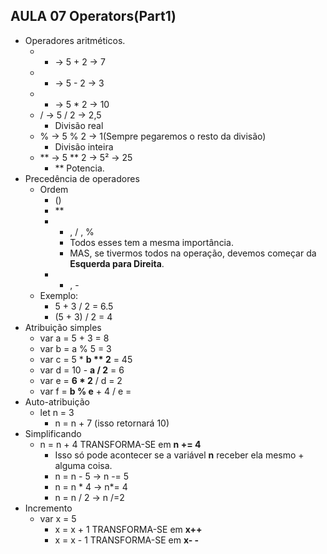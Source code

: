 ## AULA 07 Operators(Part1)

- Operadores aritméticos.
    - +  → 5 + 2  → 7
    - -   → 5 - 2   → 3
    - *   → 5 * 2   → 10
    - /   → 5 / 2   → 2,5
        - Divisão real
    - % → 5 % 2  → 1(Sempre pegaremos o resto da divisão)
        - Divisão inteira
    - ** → 5 ** 2  → 5² →  25
        - ** Potencia.
- Precedência de operadores
    - Ordem
        - ()
        - **
        - *  ,  /  , %
            - Todos esses tem a mesma importância.
            - MAS, se tivermos todos na operação, devemos começar da **Esquerda para Direita**.
        - +  ,  -
    - Exemplo:
        - 5 + 3 / 2 = 6.5
        - (5 + 3) / 2 = 4
- Atribuição simples
    - var a = 5 + 3  =  8
    - var b = a % 5 = 3
    - var c = 5 * **b ** 2** = 45
    - var d = 10 - **a / 2** = 6
    - var e = **6 * 2** / d = 2
    - var f = **b % e** + 4 / e =
- Auto-atribuição
    - let n = 3
        - n = n + 7  (isso retornará 10)
- Simplificando
    - n = n + 4 TRANSFORMA-SE em   **n += 4**
        - Isso só pode acontecer se a variável **n** receber ela mesmo + alguma coisa.
        - n = n - 5   → n -= 5
        - n = n  * 4   → n*= 4
        - n = n / 2    → n /=2
- Incremento
    - var x = 5
        - x = x + 1  TRANSFORMA-SE em   **x++**
        - x = x - 1  TRANSFORMA-SE em   **x- -**